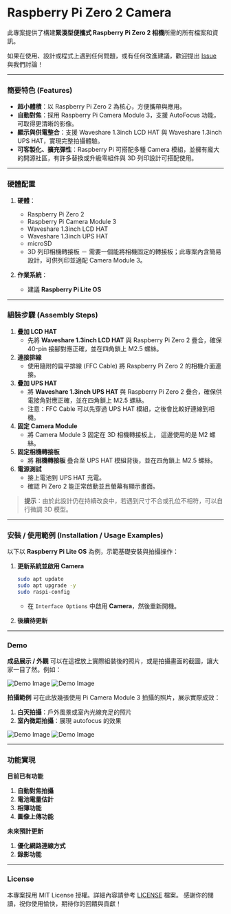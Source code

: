 
# Raspberry Pi Zero 2 Camera

此專案提供了構建**緊湊型便攜式 Raspberry Pi Zero 2 相機**所需的所有檔案和資訊。

如果在使用、設計或程式上遇到任何問題，或有任何改進建議，歡迎提出 [Issue](../../issues) 與我們討論！

---

### 簡要特色 (Features)

- **超小體積**：以 Raspberry Pi Zero 2 為核心，方便攜帶與應用。
- **自動對焦**：採用 Raspberry Pi Camera Module 3，支援 AutoFocus 功能，可取得更清晰的影像。
- **顯示與供電整合**：支援 Waveshare 1.3inch LCD HAT 與 Waveshare 1.3inch UPS HAT，實現完整拍攝體驗。
- **可客製化、擴充彈性**：Raspberry Pi 可搭配多種 Camera 模組，並擁有龐大的開源社區，有許多替換或升級零組件與 3D 列印設計可搭配使用。
---

### 硬體配置
1. **硬體**：
   - Raspberry Pi Zero 2
   - Raspberry Pi Camera Module 3
   - Waveshare 1.3inch LCD HAT
   - Waveshare 1.3inch UPS HAT
   - microSD
   - 3D 列印相機轉接板 － 需要一個能將相機固定的轉接板；此專案內含簡易設計，可供列印並適配 Camera Module 3。

2. **作業系統**：
   - 建議 **Raspberry Pi Lite OS**

---

### 組裝步驟 (Assembly Steps)

1. **疊加 LCD HAT**
   - 先將 **Waveshare 1.3inch LCD HAT** 與 Raspberry Pi Zero 2 疊合，確保 40-pin 接腳對應正確，並在四角鎖上 M2.5 螺絲。  
2. **連接排線**  
   - 使用隨附的扁平排線 (FFC Cable) 將 Raspberry Pi Zero 2 的相機介面連接。
3. **疊加 UPS HAT**  
   - 將 **Waveshare 1.3inch UPS HAT** 與 Raspberry Pi Zero 2 疊合，確保供電接角對應正確，並在四角鎖上 M2.5 螺絲。
   - 注意：FFC Cable 可以先穿過 UPS HAT 模組，之後會比較好連線到相機。
4. **固定 Camera Module**
   - 將 Camera Module 3 固定在 3D 相機轉接板上， 這邊使用的是 M2 螺絲。
5. **固定相機轉接板** 
   - 將 **相機轉接板** 疊合至 UPS HAT 模組背後，並在四角鎖上 M2.5 螺絲。
5. **電源測試**  
   - 接上電池到 UPS HAT 充電。  
   - 確認 Pi Zero 2 能正常啟動並且螢幕有顯示畫面。

> **提示**：由於此設計仍在持續改良中，若遇到尺寸不合或孔位不相符，可以自行微調 3D 模型。

---

### 安裝 / 使用範例 (Installation / Usage Examples)

以下以 **Raspberry Pi Lite OS** 為例，示範基礎安裝與拍攝操作：

1. **更新系統並啟用 Camera**
   ```bash
   sudo apt update
   sudo apt upgrade -y
   sudo raspi-config
   ```
   - 在 `Interface Options` 中啟用 **Camera**，然後重新開機。

2. **後續待更新**

---

### Demo

**成品展示 / 外觀**
可以在這裡放上實際組裝後的照片，或是拍攝畫面的截圖，讓大家一目了然。例如：

![Demo Image](https://github.com/SeanLo940076/RaspberryPi-0-2W-Camera/blob/main/Demo/Camera1.jpg)
![Demo Image](https://github.com/SeanLo940076/RaspberryPi-0-2W-Camera/blob/main/Demo/Camera2.jpg)

**拍攝範例**
可在此放幾張使用 Pi Camera Module 3 拍攝的照片，展示實際成效：
1. **白天拍攝**：戶外風景或室內光線充足的照片
2. **室內微距拍攝**：展現 autofocus 的效果

![Demo Image](https://github.com/SeanLo940076/RaspberryPi-0-2W-Camera/blob/main/Demo/Photo1.jpg)
![Demo Image](https://github.com/SeanLo940076/RaspberryPi-0-2W-Camera/blob/main/Demo/Photo2.jpg)

---

### 功能實現

**目前已有功能**
1. **自動對焦拍攝**
2. **電池電量估計**
3. **相簿功能**
3. **圖像上傳功能**

**未來預計更新**
1. **優化網路連線方式**
2. **錄影功能**

---

### License

本專案採用 MIT License 授權。詳細內容請參考 [LICENSE](LICENSE) 檔案。
感謝你的閱讀，祝你使用愉快，期待你的回饋與貢獻！
```
